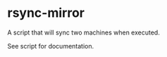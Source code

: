 rsync-mirror
============

A script that will sync two machines when executed.

See script for documentation.

